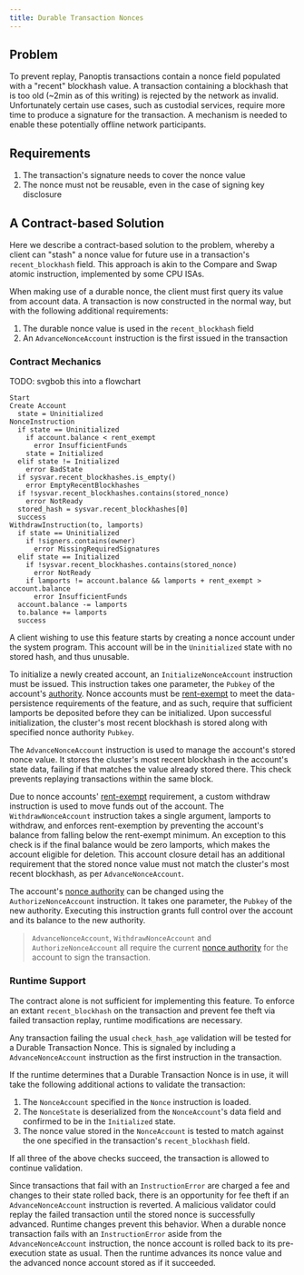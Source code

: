 ```yaml
---
title: Durable Transaction Nonces
---
```


## Problem

To prevent replay, Panoptis transactions contain a nonce field populated with a
"recent" blockhash value. A transaction containing a blockhash that is too old
(~2min as of this writing) is rejected by the network as invalid. Unfortunately
certain use cases, such as custodial services, require more time to produce a
signature for the transaction. A mechanism is needed to enable these potentially
offline network participants.

## Requirements

1. The transaction's signature needs to cover the nonce value
2. The nonce must not be reusable, even in the case of signing key disclosure

## A Contract-based Solution

Here we describe a contract-based solution to the problem, whereby a client can
"stash" a nonce value for future use in a transaction's `recent_blockhash`
field. This approach is akin to the Compare and Swap atomic instruction,
implemented by some CPU ISAs.

When making use of a durable nonce, the client must first query its value from
account data. A transaction is now constructed in the normal way, but with the
following additional requirements:

1. The durable nonce value is used in the `recent_blockhash` field
2. An `AdvanceNonceAccount` instruction is the first issued in the transaction

### Contract Mechanics

TODO: svgbob this into a flowchart

```text
Start
Create Account
  state = Uninitialized
NonceInstruction
  if state == Uninitialized
    if account.balance < rent_exempt
      error InsufficientFunds
    state = Initialized
  elif state != Initialized
    error BadState
  if sysvar.recent_blockhashes.is_empty()
    error EmptyRecentBlockhashes
  if !sysvar.recent_blockhashes.contains(stored_nonce)
    error NotReady
  stored_hash = sysvar.recent_blockhashes[0]
  success
WithdrawInstruction(to, lamports)
  if state == Uninitialized
    if !signers.contains(owner)
      error MissingRequiredSignatures
  elif state == Initialized
    if !sysvar.recent_blockhashes.contains(stored_nonce)
      error NotReady
    if lamports != account.balance && lamports + rent_exempt > account.balance
      error InsufficientFunds
  account.balance -= lamports
  to.balance += lamports
  success
```

A client wishing to use this feature starts by creating a nonce account under
the system program. This account will be in the `Uninitialized` state with no
stored hash, and thus unusable.

To initialize a newly created account, an `InitializeNonceAccount` instruction must be
issued. This instruction takes one parameter, the `Pubkey` of the account's
[authority](../offline-signing/durable-nonce.md#nonce-authority). Nonce accounts
must be [rent-exempt](rent.md#two-tiered-rent-regime) to meet the data-persistence
requirements of the feature, and as such, require that sufficient lamports be
deposited before they can be initialized. Upon successful initialization, the
cluster's most recent blockhash is stored along with specified nonce authority
`Pubkey`.

The `AdvanceNonceAccount` instruction is used to manage the account's stored nonce
value. It stores the cluster's most recent blockhash in the account's state data,
failing if that matches the value already stored there. This check prevents
replaying transactions within the same block.

Due to nonce accounts' [rent-exempt](rent.md#two-tiered-rent-regime) requirement,
a custom withdraw instruction is used to move funds out of the account.
The `WithdrawNonceAccount` instruction takes a single argument, lamports to withdraw,
and enforces rent-exemption by preventing the account's balance from falling
below the rent-exempt minimum. An exception to this check is if the final balance
would be zero lamports, which makes the account eligible for deletion. This
account closure detail has an additional requirement that the stored nonce value
must not match the cluster's most recent blockhash, as per `AdvanceNonceAccount`.

The account's [nonce authority](../offline-signing/durable-nonce.md#nonce-authority)
can be changed using the `AuthorizeNonceAccount` instruction. It takes one parameter,
the `Pubkey` of the new authority. Executing this instruction grants full
control over the account and its balance to the new authority.

> `AdvanceNonceAccount`, `WithdrawNonceAccount` and `AuthorizeNonceAccount` all require the current [nonce authority](../offline-signing/durable-nonce.md#nonce-authority) for the account to sign the transaction.

### Runtime Support

The contract alone is not sufficient for implementing this feature. To enforce
an extant `recent_blockhash` on the transaction and prevent fee theft via
failed transaction replay, runtime modifications are necessary.

Any transaction failing the usual `check_hash_age` validation will be tested
for a Durable Transaction Nonce. This is signaled by including a `AdvanceNonceAccount`
instruction as the first instruction in the transaction.

If the runtime determines that a Durable Transaction Nonce is in use, it will
take the following additional actions to validate the transaction:

1. The `NonceAccount` specified in the `Nonce` instruction is loaded.
2. The `NonceState` is deserialized from the `NonceAccount`'s data field and
   confirmed to be in the `Initialized` state.
3. The nonce value stored in the `NonceAccount` is tested to match against the
   one specified in the transaction's `recent_blockhash` field.

If all three of the above checks succeed, the transaction is allowed to continue
validation.

Since transactions that fail with an `InstructionError` are charged a fee and
changes to their state rolled back, there is an opportunity for fee theft if an
`AdvanceNonceAccount` instruction is reverted. A malicious validator could replay the
failed transaction until the stored nonce is successfully advanced. Runtime
changes prevent this behavior. When a durable nonce transaction fails with an
`InstructionError` aside from the `AdvanceNonceAccount` instruction, the nonce account
is rolled back to its pre-execution state as usual. Then the runtime advances
its nonce value and the advanced nonce account stored as if it succeeded.
